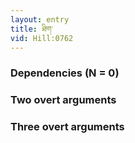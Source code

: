 ```yaml
---
layout: entry
title: ཐིག་
vid: Hill:0762
---
```

### Dependencies (N = 0)


### Two overt arguments


### Three overt arguments
